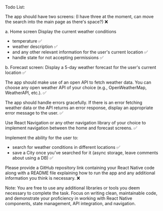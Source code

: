 Todo List:

The app should have two screens: (I have three at the moment, can move the search into the main page as there's space?) ❌

a. Home screen
Display the current weather conditions

- temperature ✅
- weather description ✅
- and any other relevant information for the user's current location ✅
- handle state for not accepting permissions ✅

b. Forecast screen:
Display a 5-day weather forecast for the user's current location ✅

The app should make use of an open API to fetch weather data. You can choose any open weather API of your choice (e.g., OpenWeatherMap, WeatherAPI, etc.). ✅

The app should handle errors gracefully. If there is an error fetching weather data or the API returns an error response, display an appropriate error message to the user. ✅

Use React Navigation or any other navigation library of your choice to implement navigation between the home and forecast screens. ✅

Implement the ability for the user to:

- search for weather conditions in different locations ✅
- save a City once you’ve searched for it (async storage, leave comments about using a DB) ✅

Please provide a GitHub repository link containing your React Native code along with a README file explaining how to run the app and any additional information you think is necessary. ❌

Note: You are free to use any additional libraries or tools you deem necessary to complete the task. Focus on writing clean, maintainable code, and demonstrate your proficiency in working with React Native components, state management, API integration, and navigation.

